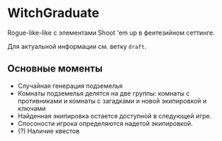 # WitchGraduate

Rogue-like-like с элементами Shoot 'em up в фентезийном сеттинге.

Для актуальной информации см. ветку `draft`.

## Основные моменты

* Случайная генерация подземелья
* Комнаты подземелья делятся на две группы: комнаты с противниками и комнаты с загадками и новой экипировкой и ключами
* Найденная экипировка остается доступной в следующей игре. 
* Спосоности игрока определяются надетой экипировкой.
* (?) Наличие квестов

